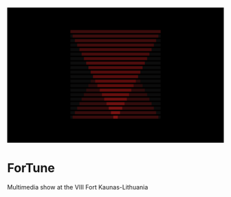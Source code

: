 ![Alt text](https://github.com/iorobertob/ForTune/blob/master/IO_Visuals/digitalTropical_1.png "Optional title")

# ForTune
Multimedia show at the VIII Fort Kaunas-Lithuania
